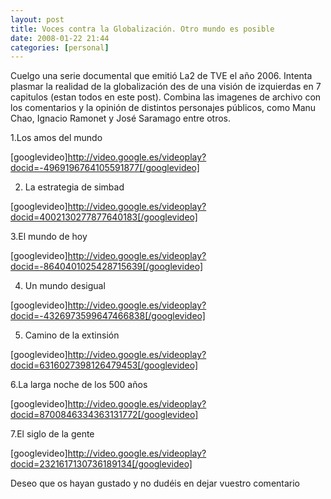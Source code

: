 ```yaml
---
layout: post
title: Voces contra la Globalización. Otro mundo es posible
date: 2008-01-22 21:44
categories: [personal]
---
```

Cuelgo una serie documental que emitió La2 de TVE el año 2006. Intenta plasmar la realidad de la globalización des de una visión de izquierdas en 7 capitulos (estan todos en este post). Combina las imagenes de archivo con los comentarios y la opinión de distintos personajes públicos, como Manu Chao, Ignacio Ramonet y José Saramago  entre otros.

1.Los amos del mundo

[googlevideo]http://video.google.es/videoplay?docid=-4969196764105591877[/googlevideo]

2. La estrategia de simbad

[googlevideo]http://video.google.es/videoplay?docid=4002130277877640183[/googlevideo]

3.El mundo de hoy

[googlevideo]http://video.google.es/videoplay?docid=-8640401025428715639[/googlevideo]

4. Un mundo desigual

[googlevideo]http://video.google.es/videoplay?docid=-4326973599647466838[/googlevideo]

5. Camino de la extinsión

[googlevideo]http://video.google.es/videoplay?docid=6316027398126479453[/googlevideo]

6.La larga noche de los 500 años

[googlevideo]http://video.google.es/videoplay?docid=8700846334363131772[/googlevideo]

7.El siglo de la gente

[googlevideo]http://video.google.es/videoplay?docid=2321617130736189134[/googlevideo]

Deseo que os hayan gustado y no dudéis en dejar vuestro comentario
